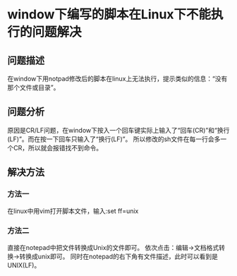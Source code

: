 # window下编写的脚本在Linux下不能执行的问题解决

## 问题描述
在window下用notpad修改后的脚本在linux上无法执行，提示类似的信息：“没有那个文件或目录”。

## 问题分析
原因是CR/LF问题，在window下按入一个回车键实际上输入了“回车(CR)”和“换行(LF)”。而在按一下回车只输入了“换行(LF)”。
所以修改的sh文件在每一行会多一个CR，所以就会报错找不到命令。

## 解决方法

### 方法一

在linux中用vim打开脚本文件，输入:set ff=unix

### 方法二
直接在notepad中把文件转换成Unix的文件即可。
依次点击：编辑->文档格式转换->转换成unix即可。
同时在notepad的右下角有文件描述，此时可以看到是UNIX(LF)。





